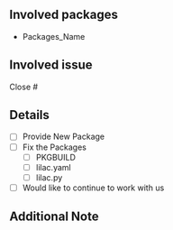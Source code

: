 ## Involved packages

 - Packages_Name

## Involved issue

Close #


<!-- 
If you would like to continue to work with us, we will invite you as a member of this organization.
-->

## Details
  
- [ ] Provide New Package
- [ ] Fix the Packages
  - [ ] PKGBUILD
  - [ ] lilac.yaml
  - [ ] lilac.py
- [ ] Would like to continue to work with us

## Additional Note
